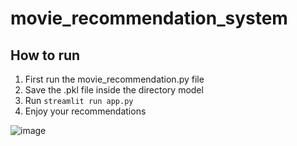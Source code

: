 # movie_recommendation_system

## How to run
1. First run the movie_recommendation.py file
2. Save the .pkl file inside the directory model
3. Run ``` streamlit run app.py  ```
4. Enjoy your recommendations

![image](https://github.com/newacronym/movie_recommendation_system/assets/51745787/7082847b-5e30-4851-8177-65d70b82118d)


